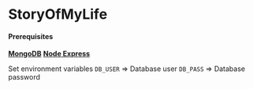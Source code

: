 # StoryOfMyLife



#### Prerequisites

[**MongoDB**](https://www.mongodb.com/)
**[Node Express](https://expressjs.com/)**



Set environment variables
 `DB_USER` => Database user
 `DB_PASS` => Database password

